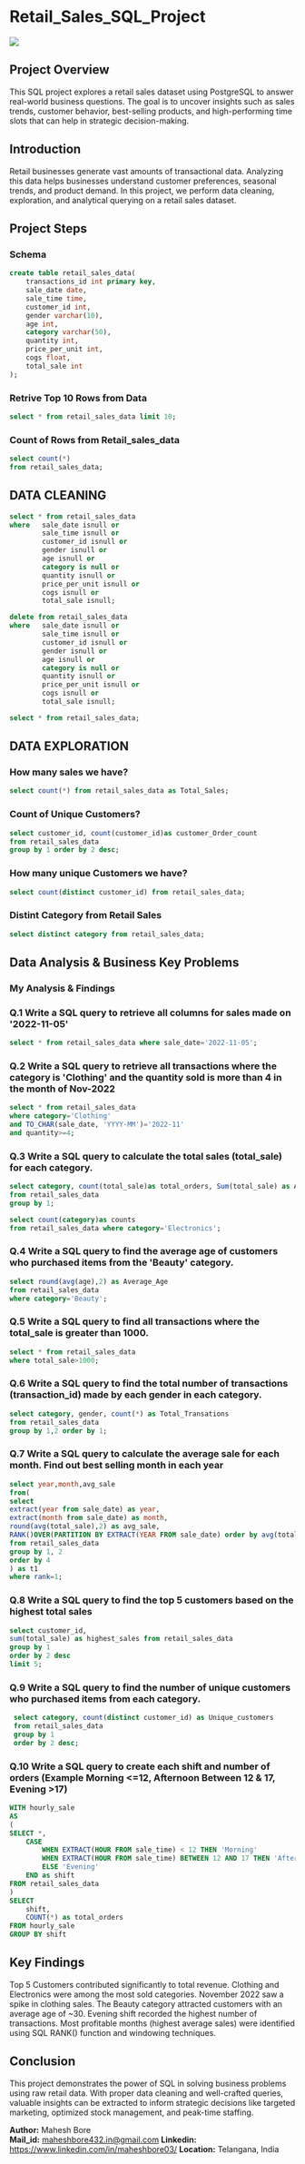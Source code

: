 # Retail_Sales_SQL_Project

![](https://github.com/mahibore/Retail_Sales_SQL_Project/blob/main/RETAIL%20SALES%20service.png)

## Project Overview
This SQL project explores a retail sales dataset using PostgreSQL to answer real-world business questions. The goal is to uncover insights such as sales trends, customer behavior, best-selling products, and high-performing time slots that can help in strategic decision-making.

## Introduction
Retail businesses generate vast amounts of transactional data. Analyzing this data helps businesses understand customer preferences, seasonal trends, and product demand. In this project, we perform data cleaning, exploration, and analytical querying on a retail sales dataset.

## Project Steps

### Schema
```sql
create table retail_sales_data(
	transactions_id int primary key,
	sale_date date,
	sale_time time,
	customer_id int,
	gender varchar(10),
	age int,
	category varchar(50),
	quantity int,
	price_per_unit int,
	cogs float,
	total_sale int
);
```

### Retrive Top 10 Rows from Data
```sql
select * from retail_sales_data limit 10;
```
### Count of Rows from Retail_sales_data
```sql
select count(*) 
from retail_sales_data;
```
## DATA CLEANING
```sql
select * from retail_sales_data
where 	sale_date isnull or
		sale_time isnull or
		customer_id isnull or
		gender isnull or
		age isnull or
		category is null or
		quantity isnull or
		price_per_unit isnull or
		cogs isnull or
		total_sale isnull;
```
```sql
delete from retail_sales_data 
where 	sale_date isnull or
		sale_time isnull or
		customer_id isnull or
		gender isnull or
		age isnull or
		category is null or
		quantity isnull or
		price_per_unit isnull or
		cogs isnull or
		total_sale isnull;

select * from retail_sales_data;
```

## DATA EXPLORATION
### How many sales we have?
```sql
select count(*) from retail_sales_data as Total_Sales;
```

### Count of Unique Customers?
```sql
select customer_id, count(customer_id)as customer_Order_count
from retail_sales_data
group by 1 order by 2 desc;
```
### How many unique Customers we have?
```sql
select count(distinct customer_id) from retail_sales_data;
```

### Distint Category from Retail Sales
```sql
select distinct category from retail_sales_data;
```

## Data Analysis & Business Key Problems

### My Analysis & Findings

### Q.1 Write a SQL query to retrieve all columns for sales made on '2022-11-05'
```sql
select * from retail_sales_data where sale_date='2022-11-05';
```
### Q.2 Write a SQL query to retrieve all transactions where the category is 'Clothing' and the quantity sold is more than 4 in the month of Nov-2022
```sql
select * from retail_sales_data
where category='Clothing'
and TO_CHAR(sale_date, 'YYYY-MM')='2022-11'
and quantity>=4;
```

### Q.3 Write a SQL query to calculate the total sales (total_sale) for each category.
```sql
select category, count(total_sale)as total_orders, Sum(total_sale) as Amount
from retail_sales_data
group by 1;
```
```sql
select count(category)as counts
from retail_sales_data where category='Electronics';
```

### Q.4 Write a SQL query to find the average age of customers who purchased items from the 'Beauty' category.
```sql
select round(avg(age),2) as Average_Age 
from retail_sales_data 
where category='Beauty';
```

### Q.5 Write a SQL query to find all transactions where the total_sale is greater than 1000.
```sql
select * from retail_sales_data
where total_sale>1000;
```

### Q.6 Write a SQL query to find the total number of transactions (transaction_id) made by each gender in each category.
```sql
select category, gender, count(*) as Total_Transations
from retail_sales_data
group by 1,2 order by 1;
```

### Q.7 Write a SQL query to calculate the average sale for each month. Find out best selling month in each year
```sql
select year,month,avg_sale
from(
select 
extract(year from sale_date) as year,
extract(month from sale_date) as month,
round(avg(total_sale),2) as avg_sale,
RANK()OVER(PARTITION BY EXTRACT(YEAR FROM sale_date) order by avg(total_sale) desc) as rank
from retail_sales_data
group by 1, 2
order by 4
) as t1
where rank=1;
```

### Q.8 Write a SQL query to find the top 5 customers based on the highest total sales 
```sql
select customer_id, 
sum(total_sale) as highest_sales from retail_sales_data
group by 1
order by 2 desc
limit 5;
```

### Q.9 Write a SQL query to find the number of unique customers who purchased items from each category.
```sql
 select category, count(distinct customer_id) as Unique_customers
 from retail_sales_data 
 group by 1
 order by 2 desc;
```

### Q.10 Write a SQL query to create each shift and number of orders (Example Morning <=12, Afternoon Between 12 & 17, Evening >17)
```sql
WITH hourly_sale
AS
(
SELECT *,
    CASE
        WHEN EXTRACT(HOUR FROM sale_time) < 12 THEN 'Morning'
        WHEN EXTRACT(HOUR FROM sale_time) BETWEEN 12 AND 17 THEN 'Afternoon'
        ELSE 'Evening'
    END as shift
FROM retail_sales_data
)
SELECT 
    shift,
    COUNT(*) as total_orders    
FROM hourly_sale
GROUP BY shift
```

## Key Findings
Top 5 Customers contributed significantly to total revenue.
Clothing and Electronics were among the most sold categories.
November 2022 saw a spike in clothing sales.
The Beauty category attracted customers with an average age of ~30.
Evening shift recorded the highest number of transactions.
Most profitable months (highest average sales) were identified using SQL RANK() function and windowing techniques.

## Conclusion
This project demonstrates the power of SQL in solving business problems using raw retail data. With proper data cleaning and well-crafted queries, valuable insights can be extracted to inform strategic decisions like targeted marketing, optimized stock management, and peak-time staffing.

**Author:** Mahesh Bore  
**Mail_id:** maheshbore432.in@gmail.com
**Linkedin:** https://www.linkedin.com/in/maheshbore03/
**Location:** Telangana, India  






